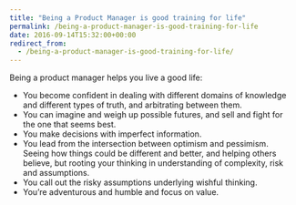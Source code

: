```yaml
---
title: "Being a Product Manager is good training for life"
permalink: /being-a-product-manager-is-good-training-for-life
date: 2016-09-14T15:32:00+00:00
redirect_from:
  - /being-a-product-manager-is-good-training-for-life/
---
```


Being a product manager helps you live a good life:

- You become confident in dealing with different domains of knowledge and different types of truth, and arbitrating between them.
- You can imagine and weigh up possible futures, and sell and fight for the one that seems best.
- You make decisions with imperfect information.
- You lead from the intersection between optimism and pessimism. Seeing how things could be different and better, and helping others believe, but rooting your thinking in understanding of complexity, risk and assumptions.
- You call out the risky assumptions underlying wishful thinking.
- You’re adventurous and humble and focus on value.